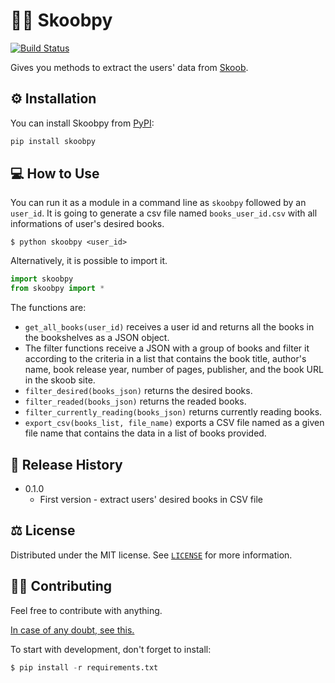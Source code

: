 # 📘🐍 Skoobpy 

[![Build Status](https://travis-ci.org/joemccann/dillinger.svg?branch=master)](https://travis-ci.org/joemccann/dillinger)

Gives you methods to extract the users' data from [Skoob](https://www.skoob.com.br/).

## ⚙️ Installation

You can install Skoobpy from [PyPI](https://pypi.org/project/skoobpy/):

```bash
pip install skoobpy
```

## 💻 How to Use

You can run it as a module in a command line as `skoobpy` followed by an `user_id`. It is going to generate a csv file named `books_user_id.csv` with all informations of user's desired books.

    $ python skoobpy <user_id>



Alternatively, it is possible to import it.

```python
import skoobpy
from skoobpy import *
```

The functions are:

* `get_all_books(user_id)` receives a user id and returns all the books in the bookshelves as a JSON object.
*  The filter functions receive a JSON with a group of books and filter it according to the criteria in a list that contains the book title, author's name, book release year, number of pages, publisher, and the book URL in the skoob site.
  * `filter_desired(books_json)` returns the desired books.
  * `filter_readed(books_json)` returns the readed books.
  * `filter_currently_reading(books_json)` returns currently reading books.
* `export_csv(books_list, file_name)` exports a CSV file named as a given file name that contains the data in a list of books provided.



## 📑 Release History

* 0.1.0
    * First version - extract users' desired books in CSV file



## ⚖️ License

Distributed under the MIT license. See [`LICENSE`](https://github.com/Diegoslourenco/skoopy/blob/main/LICENSE) for more information.



## 🚧🚀 Contributing


Feel free to contribute with anything.

[In case of any doubt, see this.](https://github.com/firstcontributions/first-contributions)

To start with development, don't forget to install:

```python
$ pip install -r requirements.txt
```
